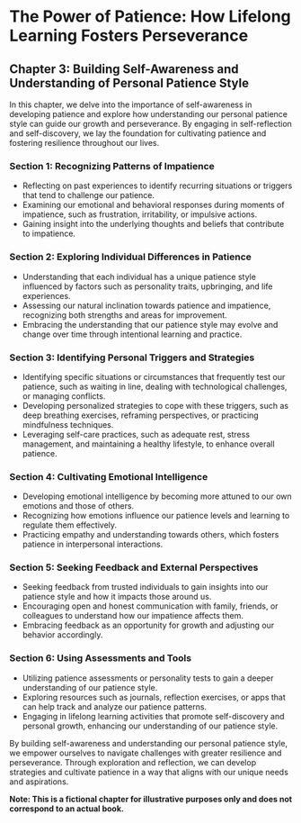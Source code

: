 The Power of Patience: How Lifelong Learning Fosters Perseverance
=================================================================

Chapter 3: Building Self-Awareness and Understanding of Personal Patience Style
-------------------------------------------------------------------------------

In this chapter, we delve into the importance of self-awareness in developing patience and explore how understanding our personal patience style can guide our growth and perseverance. By engaging in self-reflection and self-discovery, we lay the foundation for cultivating patience and fostering resilience throughout our lives.

### Section 1: Recognizing Patterns of Impatience

* Reflecting on past experiences to identify recurring situations or triggers that tend to challenge our patience.
* Examining our emotional and behavioral responses during moments of impatience, such as frustration, irritability, or impulsive actions.
* Gaining insight into the underlying thoughts and beliefs that contribute to impatience.

### Section 2: Exploring Individual Differences in Patience

* Understanding that each individual has a unique patience style influenced by factors such as personality traits, upbringing, and life experiences.
* Assessing our natural inclination towards patience and impatience, recognizing both strengths and areas for improvement.
* Embracing the understanding that our patience style may evolve and change over time through intentional learning and practice.

### Section 3: Identifying Personal Triggers and Strategies

* Identifying specific situations or circumstances that frequently test our patience, such as waiting in line, dealing with technological challenges, or managing conflicts.
* Developing personalized strategies to cope with these triggers, such as deep breathing exercises, reframing perspectives, or practicing mindfulness techniques.
* Leveraging self-care practices, such as adequate rest, stress management, and maintaining a healthy lifestyle, to enhance overall patience.

### Section 4: Cultivating Emotional Intelligence

* Developing emotional intelligence by becoming more attuned to our own emotions and those of others.
* Recognizing how emotions influence our patience levels and learning to regulate them effectively.
* Practicing empathy and understanding towards others, which fosters patience in interpersonal interactions.

### Section 5: Seeking Feedback and External Perspectives

* Seeking feedback from trusted individuals to gain insights into our patience style and how it impacts those around us.
* Encouraging open and honest communication with family, friends, or colleagues to understand how our impatience affects them.
* Embracing feedback as an opportunity for growth and adjusting our behavior accordingly.

### Section 6: Using Assessments and Tools

* Utilizing patience assessments or personality tests to gain a deeper understanding of our patience style.
* Exploring resources such as journals, reflection exercises, or apps that can help track and analyze our patience patterns.
* Engaging in lifelong learning activities that promote self-discovery and personal growth, enhancing our understanding of our patience style.

By building self-awareness and understanding our personal patience style, we empower ourselves to navigate challenges with greater resilience and perseverance. Through exploration and reflection, we can develop strategies and cultivate patience in a way that aligns with our unique needs and aspirations.

**Note: This is a fictional chapter for illustrative purposes only and does not correspond to an actual book.**
